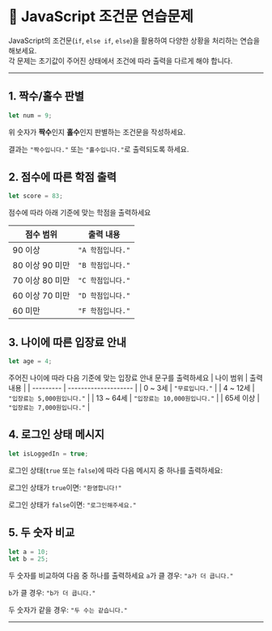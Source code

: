 <!-- Day9 미션 -->
<!-- position 사용해서 이미지 구현 -->

# 🧪 JavaScript 조건문 연습문제

JavaScript의 조건문(`if`, `else if`, `else`)을 활용하여 다양한 상황을 처리하는 연습을 해보세요.  
각 문제는 초기값이 주어진 상태에서 조건에 따라 출력을 다르게 해야 합니다.

---

## 1. 짝수/홀수 판별

```js
let num = 9;
```

위 숫자가 **짝수**인지 **홀수**인지 판별하는 조건문을 작성하세요.

결과는 `"짝수입니다."` 또는 `"홀수입니다."`로 출력되도록 하세요.  

## 2. 점수에 따른 학점 출력

```js
let score = 83;
```
점수에 따라 아래 기준에 맞는 학점을 출력하세요

| 점수 범위       | 출력 내용        |
| ----------- | ------------ |
| 90 이상       | `"A 학점입니다."` |
| 80 이상 90 미만 | `"B 학점입니다."` |
| 70 이상 80 미만 | `"C 학점입니다."` |
| 60 이상 70 미만 | `"D 학점입니다."` |
| 60 미만       | `"F 학점입니다."` |. 
  

## 3. 나이에 따른 입장료 안내

```js
let age = 4;
```
주어진 나이에 따라 다음 기준에 맞는 입장료 안내 문구를 출력하세요
| 나이 범위     | 출력 내용                |
| --------- | -------------------- |
| 0 \~ 3세   | `"무료입니다."`           |
| 4 \~ 12세  | `"입장료는 5,000원입니다."`  |
| 13 \~ 64세 | `"입장료는 10,000원입니다."` |
| 65세 이상    | `"입장료는 7,000원입니다."`  |

## 4. 로그인 상태 메시지

```js
let isLoggedIn = true;
```
로그인 상태(`true` 또는 `false`)에 따라 다음 메시지 중 하나를 출력하세요:

로그인 상태가 `true`이면: `"환영합니다!"`

로그인 상태가 `false`이면: `"로그인해주세요."`
<br>

## 5. 두 숫자 비교
```js
let a = 10;
let b = 25;
```

두 숫자를 비교하여 다음 중 하나를 출력하세요
`a`가 클 경우: `"a가 더 큽니다."`

`b`가 클 경우: `"b가 더 큽니다."`

두 숫자가 같을 경우: `"두 수는 같습니다."`

---